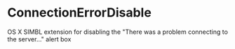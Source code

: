 # ConnectionErrorDisable
OS X SIMBL extension for disabling the "There was a problem connecting to the server..." alert box
